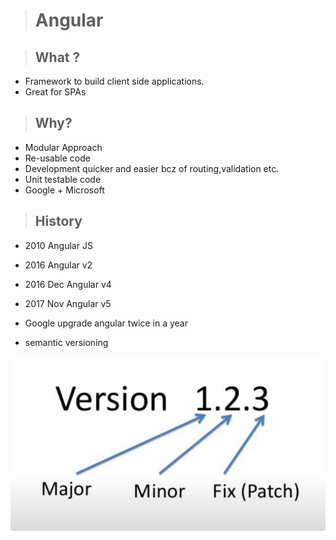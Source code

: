 ># Angular

>## What ?
- Framework to build client side applications.
- Great for SPAs
  
>## Why?
- Modular Approach
- Re-usable code
- Development quicker and easier bcz of routing,validation etc.
- Unit testable code
- Google + Microsoft

>## History
- 2010 Angular JS
- 2016 Angular v2
- 2016 Dec Angular v4
- 2017 Nov Angular v5
  
- Google upgrade angular twice in a year
- semantic versioning


![](https://github.com/ppm143/AllProjectImages/blob/master/Angular/8.JPG)
